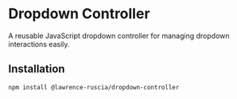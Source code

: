 # Dropdown Controller

A reusable JavaScript dropdown controller for managing dropdown interactions easily.

## Installation

```sh
npm install @lawrence-ruscia/dropdown-controller
```
